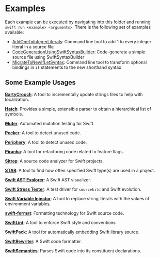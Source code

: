 # Examples

Each example can be executed by navigating into this folder and running `swift run <example> <arguments>`. There is the following set of examples available:

- [AddOneToIntegerLiterals](AddOneToIntegerLiterals.swift): Command line tool to add 1 to every integer literal in a source file
- [CodeGenerationUsingSwiftSyntaxBuilder](CodeGenerationUsingSwiftSyntaxBuilder.swift): Code-generate a simple source file using SwiftSyntaxBuilder
- [MigrateToNewIfLetSyntax](MigrateToNewIfLetSyntax.swift): Command line tool to transform optional bindings in `if` statements to the new shorthand syntax

## Some Example Usages

[**BartyCrouch**](https://github.com/Flinesoft/BartyCrouch): A tool to incrementally update strings files to help with localization.

[**Hatch**](https://github.com/sdidla/Hatch): Provides a simple, extensible parser to obtain a hierarchical list of symbols.

[**Muter**](https://github.com/muter-mutation-testing/muter): Automated mutation testing for Swift.

[**Pecker**](https://github.com/woshiccm/Pecker): A tool to detect unused code.

[**Periphery**](https://github.com/peripheryapp/periphery): A tool to detect unused code.

[**Piranha**](https://github.com/uber/piranha): A tool for refactoring code related to feature flags.

[**Sitrep**](https://github.com/twostraws/Sitrep): A source code analyzer for Swift projects.

[**STAR**](https://github.com/thumbtack/star): A tool to find how often specified Swift type(s) are used in a project.

[**Swift AST Explorer**](https://swift-ast-explorer.com/): A Swift AST visualizer.

[**Swift Stress Tester**](https://github.com/apple/swift-stress-tester): A test driver for `sourcekitd` and Swift evolution.

[**Swift Variable Injector**](https://github.com/LucianoPAlmeida/variable-injector): A tool to replace string literals with the values of environment variables.

[**swift-format**](https://github.com/apple/swift-format): Formatting technology for Swift source code.

[**SwiftLint**](https://github.com/realm/SwiftLint): A tool to enforce Swift style and conventions.

[**SwiftPack**](https://github.com/omochi/SwiftPack): A tool for automatically embedding Swift library source.

[**SwiftRewriter**](https://github.com/inamiy/SwiftRewriter): A Swift code formatter.

[**SwiftSemantics**](https://github.com/SwiftDocOrg/SwiftSemantics): Parses Swift code into its constituent declarations.
